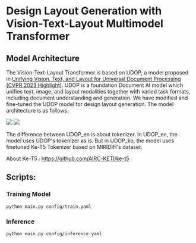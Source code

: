 # Design Layout Generation with Vision-Text-Layout Multimodel Transformer

## Model Architecture
The Vision-Text-Layout Transformer is based on UDOP, a model proposed in [Unifying Vision, Text, and Layout for Universal Document Processing (CVPR 2023 Highlight)](https://arxiv.org/abs/2212.02623). UDOP is a foundation Document AI model which unifies text, image, and layout modalities together with varied task formats, including document understanding and generation.
We have modified and fine-tuned the UDOP model for design layout generation. The model architecture is as follows:

<img src="https://github.com/miridi-sanhak/UDOP/assets/96368116/337c8acc-ab63-48d5-9aa6-ae6901dd93cf">

<img src="https://github.com/miridi-sanhak/UDOP/assets/96368116/5ec3149a-83bc-467f-9a62-b997ece85696">

The difference between UDOP_en is about tokenizer. In UDOP_en, the model uses UDOP's tokenizer as is. But in UDOP_ko, the model uses finetuned Ke-T5 Tokenizer based on MIRIDIH's dataset.

About Ke-T5 : <https://github.com/AIRC-KETI/ke-t5>

## Scripts:

### Training Model
```
python main.py config/train.yaml
```

### Inference
```
python main.py config/inference.yaml
```
